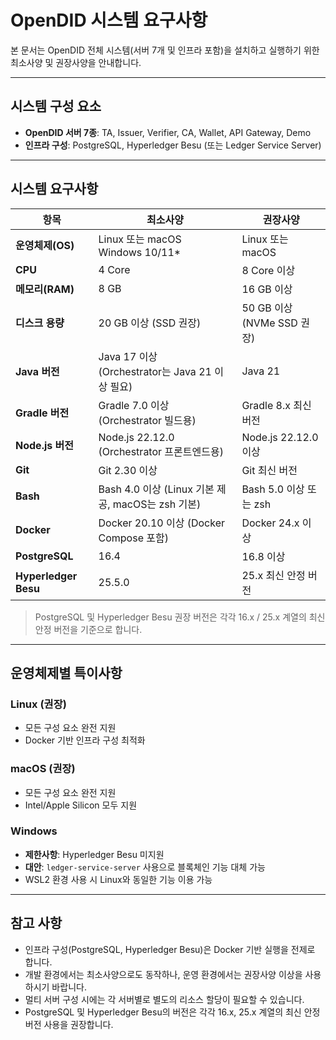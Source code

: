 # OpenDID 시스템 요구사항

본 문서는 OpenDID 전체 시스템(서버 7개 및 인프라 포함)을 설치하고 실행하기 위한 최소사양 및 권장사양을 안내합니다.

---

## 시스템 구성 요소

- **OpenDID 서버 7종**: TA, Issuer, Verifier, CA, Wallet, API Gateway, Demo
- **인프라 구성**: PostgreSQL, Hyperledger Besu (또는 Ledger Service Server)

---

## 시스템 요구사항

| 항목                 | 최소사양                                           | 권장사양                   |
| -------------------- | -------------------------------------------------- | -------------------------- |
| **운영체제(OS)**     | Linux 또는 macOS<br>Windows 10/11*                 | Linux 또는 macOS           |
| **CPU**              | 4 Core                                             | 8 Core 이상                |
| **메모리(RAM)**      | 8 GB                                               | 16 GB 이상                 |
| **디스크 용량**      | 20 GB 이상 (SSD 권장)                              | 50 GB 이상 (NVMe SSD 권장) |
| **Java 버전**        | Java 17 이상<br>(Orchestrator는 Java 21 이상 필요) | Java 21                    |
| **Gradle 버전**      | Gradle 7.0 이상 (Orchestrator 빌드용)              | Gradle 8.x 최신 버전       |
| **Node.js 버전**     | Node.js 22.12.0 (Orchestrator 프론트엔드용)        | Node.js 22.12.0 이상       |
| **Git**              | Git 2.30 이상                                      | Git 최신 버전              |
| **Bash**             | Bash 4.0 이상 (Linux 기본 제공, macOS는 zsh 기본)  | Bash 5.0 이상 또는 zsh     |
| **Docker**           | Docker 20.10 이상 (Docker Compose 포함)            | Docker 24.x 이상           |
| **PostgreSQL**       | 16.4                                               | 16.8 이상                  |
| **Hyperledger Besu** | 25.5.0                                             | 25.x 최신 안정 버전        |

> PostgreSQL 및 Hyperledger Besu 권장 버전은 각각 16.x / 25.x 계열의 최신 안정 버전을 기준으로 합니다.

---


## 운영체제별 특이사항

### Linux (권장)
- 모든 구성 요소 완전 지원
- Docker 기반 인프라 구성 최적화

### macOS (권장)
- 모든 구성 요소 완전 지원
- Intel/Apple Silicon 모두 지원

### Windows
- **제한사항**: Hyperledger Besu 미지원
- **대안**: `ledger-service-server` 사용으로 블록체인 기능 대체 가능
- WSL2 환경 사용 시 Linux와 동일한 기능 이용 가능

---

## 참고 사항

- 인프라 구성(PostgreSQL, Hyperledger Besu)은 Docker 기반 실행을 전제로 합니다.
- 개발 환경에서는 최소사양으로도 동작하나, 운영 환경에서는 권장사양 이상을 사용하시기 바랍니다.
- 멀티 서버 구성 시에는 각 서버별로 별도의 리소스 할당이 필요할 수 있습니다.
- PostgreSQL 및 Hyperledger Besu의 버전은 각각 16.x, 25.x 계열의 최신 안정 버전 사용을 권장합니다.